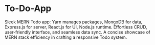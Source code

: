 # To-Do-App
Sleek MERN Todo app: Yarn manages packages, MongoDB for data, Express.js for server, React.js for UI, Node.js runtime. Effortless CRUD, user-friendly interface, and seamless data sync. A concise showcase of MERN stack efficiency in crafting a responsive Todo system.
